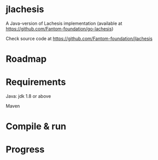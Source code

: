 # jlachesis

A Java-version of Lachesis implementation (available at https://github.com/Fantom-foundation/go-lachesis)

Check source code at
https://github.com/Fantom-foundation/jlachesis

# Roadmap


# Requirements

Java: jdk 1.8 or above

Maven


# Compile & run


# Progress



